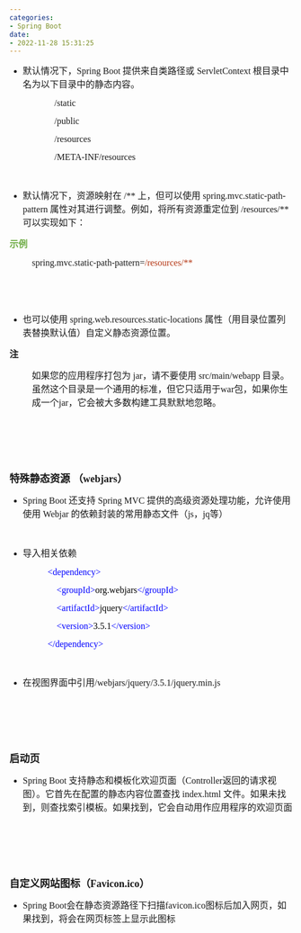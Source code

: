 ```yaml
---
categories:
- Spring Boot
date:
- 2022-11-28 15:31:25
---
```


<ul style="list-style-type:disc">
    <li><span style="font-size:12.0pt"><span
                style="font-family:&quot;Microsoft YaHei UI&quot;">默认情况下，</span></span><span
            style="font-size:12.0pt"><span style="font-family:&quot;Comic Sans MS&quot;">Spring Boot </span></span><span
            style="font-size:12.0pt"><span
                style="font-family:&quot;Microsoft YaHei UI&quot;">提供来自类路径或</span></span><span
            style="font-size:12.0pt"><span style="font-family:&quot;Comic Sans MS&quot;"> ServletContext
            </span></span><span style="font-size:12.0pt"><span
                style="font-family:&quot;Microsoft YaHei UI&quot;">根目录中名为以下目录中的静态内容。</span></span></li>
</ul>
<p style="margin-left: 80px;"><span style="font-size:12.0pt"><span
            style="font-family:&quot;Comic Sans MS&quot;">/static</span></span></p>
<p style="margin-left: 80px;"><span style="font-size:12.0pt"><span
            style="font-family:&quot;Comic Sans MS&quot;">/public</span></span></p>
<p style="margin-left: 80px;"><span style="font-size:12.0pt"><span
            style="font-family:&quot;Comic Sans MS&quot;">/resources</span></span></p>
<p style="margin-left: 80px;"><span style="font-size:12.0pt"><span
            style="font-family:&quot;Comic Sans MS&quot;">/META-INF/resources</span></span></p>
<p><span style="font-size:12.0pt"><span style="font-family:&quot;Microsoft YaHei UI&quot;">&nbsp;</span></span></p>
<ul style="list-style-type:disc">
    <li><span style="font-size:12.0pt"><span
                style="font-family:&quot;Microsoft YaHei UI&quot;">默认情况下，资源映射在</span></span><span
            style="font-size:12.0pt"><span style="font-family:&quot;Comic Sans MS&quot;"> /** </span></span><span
            style="font-size:12.0pt"><span style="font-family:&quot;Microsoft YaHei UI&quot;">上，但可以使用</span></span><span
            style="font-size:12.0pt"><span style="font-family:&quot;Comic Sans MS&quot;"> spring.mvc.static-path-pattern
            </span></span><span style="font-size:12.0pt"><span
                style="font-family:&quot;Microsoft YaHei UI&quot;">属性对其进行调整。例如，将所有资源重定位到</span></span><span
            style="font-size:12.0pt"><span style="font-family:&quot;Comic Sans MS&quot;"> /resources/**
            </span></span><span style="font-size:12.0pt"><span
                style="font-family:&quot;Microsoft YaHei UI&quot;">可以实现如下：</span></span></li>
</ul>
<p><span style="font-size:12.0pt"><span style="font-family:&quot;Microsoft YaHei UI&quot;"><span
                style="color:#70ad47"><strong>示例</strong></span></span></span></p>
<p style="margin-left: 40px;"><span style="font-size:12.0pt"><span
            style="font-family:&quot;Comic Sans MS&quot;">spring.mvc.static-path-pattern=<span
                style="color:#b43512">/resources/**</span></span></span></p>
<p><span style="font-size:12.0pt"><span style="font-family:&quot;Comic Sans MS&quot;">&nbsp;</span></span></p>
<p><span style="font-size:12.0pt"><span style="font-family:&quot;Comic Sans MS&quot;">&nbsp;</span></span></p>
<ul style="list-style-type:disc">
    <li><span style="font-size:12.0pt"><span style="font-family:&quot;Microsoft YaHei UI&quot;">也可以使用</span></span><span
            style="font-size:12.0pt"><span style="font-family:&quot;Comic Sans MS&quot;">
                spring.web.resources.static-locations </span></span><span style="font-size:12.0pt"><span
                style="font-family:&quot;Microsoft YaHei UI&quot;">属性（用目录位置列表替换默认值）自定义静态资源位置。</span></span></li>
</ul>
<p><span style="font-size:12.0pt"><span
            style="font-family:&quot;Microsoft YaHei UI&quot;"><strong>注</strong></span></span></p>
<p style="margin-left: 40px;"><span style="font-size:12.0pt"><span
            style="font-family:&quot;Microsoft YaHei UI&quot;">如果您的应用程序打包为</span><span
            style="font-family:&quot;Comic Sans MS&quot;"> jar</span><span
            style="font-family:&quot;Microsoft YaHei UI&quot;">，请不要使用</span><span
            style="font-family:&quot;Comic Sans MS&quot;"> src/main/webapp </span><span
            style="font-family:&quot;Microsoft YaHei UI&quot;">目录。虽然这个目录是一个通用的标准，但它只适用于</span><span
            style="font-family:&quot;Comic Sans MS&quot;">war</span><span
            style="font-family:&quot;Microsoft YaHei UI&quot;">包，如果你生成一个</span><span
            style="font-family:&quot;Comic Sans MS&quot;">jar</span><span
            style="font-family:&quot;Microsoft YaHei UI&quot;">，它会被大多数构建工具默默地忽略。</span></span></p>
<p><span style="font-size:12.0pt"><span style="font-family:&quot;Microsoft YaHei UI&quot;">&nbsp;</span></span></p>
<p><span style="font-size:12.0pt"><span style="font-family:&quot;Microsoft YaHei UI&quot;">&nbsp;</span></span></p>
<p><span style="font-size:12.0pt"><span style="font-family:&quot;Microsoft YaHei UI&quot;">&nbsp;</span></span></p>
<p><span style="font-size:13.5pt"><strong><span
                style="font-family:&quot;Microsoft YaHei UI&quot;">特殊静态资源</span></strong> <strong><span
                style="font-family:&quot;Microsoft YaHei UI&quot;">（</span></strong><strong><span
                style="font-family:&quot;Comic Sans MS&quot;">webjars</span></strong><strong><span
                style="font-family:&quot;Microsoft YaHei UI&quot;">）</span></strong></span></p>
<ul style="list-style-type:disc">
    <li><span style="font-size:12.0pt"><span style="font-family:&quot;Comic Sans MS&quot;">Spring Boot
            </span></span><span style="font-size:12.0pt"><span
                style="font-family:&quot;Microsoft YaHei UI&quot;">还支持</span></span><span style="font-size:12.0pt"><span
                style="font-family:&quot;Comic Sans MS&quot;"> Spring MVC </span></span><span
            style="font-size:12.0pt"><span
                style="font-family:&quot;Microsoft YaHei UI&quot;">提供的高级资源处理功能，允许使用使用</span></span><span
            style="font-size:12.0pt"><span style="font-family:&quot;Comic Sans MS&quot;"> Webjar </span></span><span
            style="font-size:12.0pt"><span
                style="font-family:&quot;Microsoft YaHei UI&quot;">的依赖封装的常用静态文件（</span></span><span
            style="font-size:12.0pt"><span style="font-family:&quot;Comic Sans MS&quot;">js</span></span><span
            style="font-size:12.0pt"><span style="font-family:&quot;Microsoft YaHei UI&quot;">，</span></span><span
            style="font-size:12.0pt"><span style="font-family:&quot;Comic Sans MS&quot;">jq</span></span><span
            style="font-size:12.0pt"><span style="font-family:&quot;Microsoft YaHei UI&quot;">等）</span></span></li>
</ul>
<p><span style="font-size:12.0pt"><span style="font-family:&quot;Comic Sans MS&quot;">&nbsp;</span></span></p>
<ul style="list-style-type:disc">
    <li><span style="font-size:12.0pt"><span style="font-family:&quot;Microsoft YaHei UI&quot;">导入相关依赖</span></span>
    </li>
</ul>
<p style="margin-left:36px"><span style="font-size:12.0pt"><span
            style="font-family:&quot;Comic Sans MS&quot;">&nbsp;&nbsp;&nbsp;&nbsp;&nbsp;&nbsp;&nbsp;&nbsp;<span
                style="color:blue">&lt;dependency&gt;</span></span></span></p>
<p style="margin-left:36px"><span style="font-size:12.0pt"><span
            style="font-family:&quot;Comic Sans MS&quot;">&nbsp;&nbsp;&nbsp;&nbsp;&nbsp;&nbsp;&nbsp;&nbsp;&nbsp;&nbsp;&nbsp;&nbsp;<span
                style="color:blue">&lt;groupId&gt;</span><span style="color:black">org.</span><span
                style="color:black">webjars</span><span style="color:blue">&lt;/groupId&gt;</span></span></span></p>
<p style="margin-left:36px"><span style="font-size:12.0pt"><span
            style="font-family:&quot;Comic Sans MS&quot;">&nbsp;&nbsp;&nbsp;&nbsp;&nbsp;&nbsp;&nbsp;&nbsp;&nbsp;&nbsp;&nbsp;&nbsp;<span
                style="color:blue">&lt;artifactId&gt;</span><span style="color:black">jquery</span><span
                style="color:blue">&lt;/artifactId&gt;</span></span></span></p>
<p style="margin-left:36px"><span style="font-size:12.0pt"><span
            style="font-family:&quot;Comic Sans MS&quot;">&nbsp;&nbsp;&nbsp;&nbsp;&nbsp;&nbsp;&nbsp;&nbsp;&nbsp;&nbsp;&nbsp;&nbsp;<span
                style="color:blue">&lt;</span><span style="color:blue">version</span><span
                style="color:blue">&gt;</span><span style="color:black">3.5.1</span><span
                style="color:blue">&lt;/</span><span style="color:blue">version</span><span
                style="color:blue">&gt;</span></span></span></p>
<p style="margin-left:36px"><span style="font-size:12.0pt"><span
            style="font-family:&quot;Comic Sans MS&quot;">&nbsp;&nbsp;&nbsp;&nbsp;&nbsp;&nbsp;&nbsp;&nbsp;<span
                style="color:blue">&lt;/dependency&gt;</span></span></span></p>
<p><span style="font-size:12.0pt"><span style="font-family:&quot;Comic Sans MS&quot;">&nbsp;</span></span></p>
<ul style="list-style-type:disc">
    <li><span style="font-size:12.0pt"><span
                style="font-family:&quot;Microsoft YaHei UI&quot;">在视图界面中引用</span></span><span
            style="font-size:12.0pt"><span
                style="font-family:&quot;Comic Sans MS&quot;">/webjars/jquery</span></span><span
            style="font-size:12.0pt"><span style="font-family:&quot;Comic Sans MS&quot;">/3.5.1</span></span><span
            style="font-size:12.0pt"><span style="font-family:&quot;Comic Sans MS&quot;">/jquery.min.js</span></span>
    </li>
</ul>
<p><span style="font-size:12.0pt"><span style="font-family:&quot;Comic Sans MS&quot;">&nbsp;</span></span></p>
<p><span style="font-size:12.0pt"><span style="font-family:&quot;Comic Sans MS&quot;">&nbsp;</span></span></p>
<p><span style="font-size:12.0pt"><span style="font-family:&quot;Comic Sans MS&quot;">&nbsp;</span></span></p>
<p><span style="font-size:13.5pt"><span
            style="font-family:&quot;Microsoft YaHei UI&quot;"><strong>启动页</strong></span></span></p>
<ul style="list-style-type:disc">
    <li><span style="font-size:12.0pt"><span style="font-family:&quot;Comic Sans MS&quot;">Spring Boot
            </span></span><span style="font-size:12.0pt"><span
                style="font-family:&quot;Microsoft YaHei UI&quot;">支持静态和模板化欢迎页面（</span></span><span
            style="font-size:12.0pt"><span style="font-family:&quot;Comic Sans MS&quot;">Controller</span></span><span
            style="font-size:12.0pt"><span
                style="font-family:&quot;Microsoft YaHei UI&quot;">返回的请求视图）。它首先在配置的静态内容位置查找</span></span><span
            style="font-size:12.0pt"><span style="font-family:&quot;Comic Sans MS&quot;"> index.html </span></span><span
            style="font-size:12.0pt"><span
                style="font-family:&quot;Microsoft YaHei UI&quot;">文件。如果未找到，则查找索引模板。如果找到，它会自动用作应用程序的欢迎页面</span></span>
    </li>
</ul>
<p><span style="font-size:12.0pt"><span style="font-family:&quot;Comic Sans MS&quot;">&nbsp;</span></span></p>
<p><span style="font-size:12.0pt"><span style="font-family:&quot;Comic Sans MS&quot;">&nbsp;</span></span></p>
<p><span style="font-size:12.0pt"><span style="font-family:&quot;Comic Sans MS&quot;">&nbsp;</span></span></p>
<p><span style="font-size:13.5pt"><strong><span
                style="font-family:&quot;Microsoft YaHei UI&quot;">自定义网站图标（</span></strong><strong><span
                style="font-family:&quot;Comic Sans MS&quot;">Favicon.ico</span></strong><strong><span
                style="font-family:&quot;Microsoft YaHei UI&quot;">）</span></strong></span></p>
<ul style="list-style-type:disc">
    <li><span style="font-size:12.0pt"><span style="font-family:&quot;Comic Sans MS&quot;">Spring
                Boot</span></span><span style="font-size:12.0pt"><span
                style="font-family:&quot;Microsoft YaHei UI&quot;">会在静态资源路径下扫描</span></span><span
            style="font-size:12.0pt"><span style="font-family:&quot;Comic Sans MS&quot;">favicon.ico</span></span><span
            style="font-size:12.0pt"><span
                style="font-family:&quot;Microsoft YaHei UI&quot;">图标后加入网页，如果找到，将会在网页标签上显示此图标</span></span></li>
</ul>